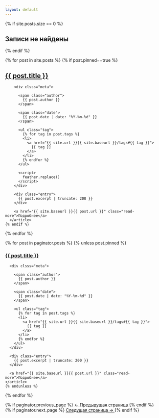 ```yaml
---
layout: default
---
```


{% if site.posts.size == 0 %}
  <h2>Записи не найдены</h2>
{% endif %}

<div class="posts">
  
  {% for post in site.posts %}
    {% if post.pinned==true %}
      <article class="post pinned">
        <h1>
            <span title="закреплено"><i data-feather="anchor"></i></span><a href="{{ site.baseurl }}{{ post.url }}">{{ post.title }}</a>
        </h1>

        <div clsss="meta">
          
          <span class="author">
            {{ post.author }}
          </span>

          <span class="date">
            {{ post.date | date: "%Y-%m-%d" }}
          </span>

          <ul class="tag">
            {% for tag in post.tags %}
            <li>
              <a href="{{ site.url }}{{ site.baseurl }}/tags#{{ tag }}">
                {{ tag }}
              </a>
            </li>
            {% endfor %}
          </ul>

          <script>
            feather.replace()
          </script>
        </div>

        <div class="entry">
          {{ post.excerpt | truncate: 200 }}
        </div>

        <a href="{{ site.baseurl }}{{ post.url }}" class="read-more">Подробнее</a>
      </article>
    {% endif %}
  {% endfor %}
  
  {% for post in paginator.posts %}
    {% unless post.pinned %}
    <article class="post">
      <h1>
        <a href="{{ site.baseurl }}{{ post.url }}">{{ post.title }}</a>
      </h1>

      <div clsss="meta">
        
        <span class="author">
          {{ post.author }}
        </span>
            
        <span class="date">
          {{ post.date | date: "%Y-%m-%d" }}
        </span>

        <ul class="tag">
          {% for tag in post.tags %}
          <li>
            <a href="{{ site.url }}{{ site.baseurl }}/tags#{{ tag }}">
              {{ tag }}
            </a>
          </li>
          {% endfor %}
        </ul>
      </div>

      <div class="entry">
        {{ post.excerpt | truncate: 200 }}
      </div>

      <a href="{{ site.baseurl }}{{ post.url }}" class="read-more">Подробнее</a>
    </article>
    {% endunless %}
  {% endfor %}
</div>

<div class="pagination">
  {% if paginator.previous_page %}
    <span class="prev">
      <a href="{{ site.baseurl }}{{ paginator.previous_page_path }}" class="prev">
        ← Предыдущая страница
      </a>
    </span>
  {% endif %}
  {% if paginator.next_page %}
    <span class="next">
      <a href="{{ site.baseurl}}{{ paginator.next_page_path }}" class="next">
        Следущая страница →
      </a>
    </span>
  {% endif %}
</div>
